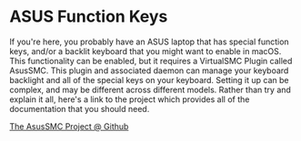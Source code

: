 # ASUS Function Keys

If you're here, you probably have an ASUS laptop that has special function keys, and/or a backlit keyboard that you might want to enable in macOS. This functionality can be enabled, but it requires a VirtualSMC Plugin called AsusSMC. This plugin and associated daemon can manage your keyboard backlight and all of the special keys on your keyboard. Setting it up can be complex, and may be different across different models. Rather than try and explain it all, here's a link to the project which provides all of the documentation that you should need.

[The AsusSMC Project @ Github](https://github.com/hieplpvip/AsusSMC)

